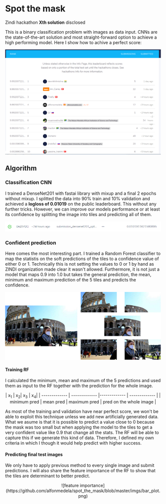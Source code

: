 # Spot the mask
Zindi hackathon **Xth solution** disclosed

This is a binary classification problem with images as data input. CNNs are the state-of-the-art solution and most straight-forward option to achieve a high performing model. Here I show how to achive a perfect score:

![leaderboard](https://github.com/alfonmedela/spot_the_mask/blob/master/imgs/public_leaderboard.PNG)

## Algorithm 

### Classification CNN

I trained a DenseNet201 with fastai library with mixup and a final 2 epochs without mixup. I splitted the data into 90% train and 10% validation and achieved a **logloss of 0.01019** on the public leaderboard. This without any further tricks. However, we can improve our models performance or at least its confidence by splitting the image into tiles and predicting all of them.

![submission](https://github.com/alfonmedela/spot_the_mask/blob/master/imgs/cnn_pred.PNG)

### Confident prediction

Here comes the most interesting part. I trained a Random Forest classifier to map the statistis on the soft predictions of the tiles to a confidence value of either 0 or 1. Technically this is not setting the values to 0 or 1 by hand as ZINDI organization made clear it wasn't allowed. Furthermore, it is not just a model that maps 0.9 into 1.0 but takes the general prediction, the mean, minimum and maximum prediction of the 5 tiles and predicts the confidence.

![tiles](https://github.com/alfonmedela/spot_the_mask/blob/master/imgs/tiles_diagram.png)

#### Training RF

I calculated the minimum, mean and maximum of the 5 predictions and used them as input to the RF together with the prediction for the whole image.

<center>
| x<sub>1</sub>  |  x<sub>2</sub>| x<sub>3</sub> | x<sub>4</sub>| 
| ------------- | ------------- |------------- | ------------- |
| minimum pred   | mean pred        | maximum pred        | pred on the whole image |
</center>

As most of the training and validation have near perfect score, we won't be able to exploit this technique unless we add new artificially generated data. What we asume is that it is possible to predict a value close to 0 because the mask was too small but when applying the model to the tiles to get a very confident value like 0.9 that change all the stats. The RF will be able to capture this if we generate this kind of data. Therefore, I defined my own criteria in which I though it would help predict with higher success.

#### Predicting final test images

We only have to apply previous method to every single image and submit predictions. I will also share the feature importance of the RF to show that the tiles are determinant to better predict.

<center>
![feature importance](https://github.com/alfonmedela/spot_the_mask/blob/master/imgs/bar_plot.png)
</center>

